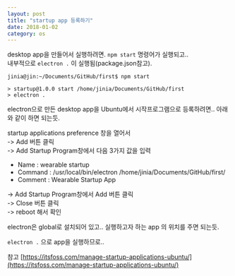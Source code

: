 ```yaml
---
layout: post
title: "startup app 등록하기"
date: 2018-01-02
category: os
---
```


desktop app을 만들어서 실행하려면. `npm start` 명령어가 실행되고..  
내부적으로 `electron .` 이 실행됨(package.json참고).
```
jinia@jin:~/Documents/GitHub/first$ npm start

> startup@1.0.0 start /home/jinia/Documents/GitHub/first
> electron .

```

electron으로 만든 desktop app을 Ubuntu에서 시작프로그램으로 등록하려면.. 
아래와 같이 하면 되는듯.

startup applications preference 창을 열어서  
-> Add 버튼 클릭  
-> Add Startup Program창에서 다음 3가지 값을 입력
   * Name : wearable startup
   * Command : /usr/local/bin/electron /home/jinia/Documents/GitHub/first/
   * Comment : Wearable Startup App  

-> Add Startup Program창에서 Add 버튼 클릭  
-> Close 버튼 클릭  
-> reboot 해서 확인  

electron은 global로 설치되어 있고..  실행하고자 하는 app 의 위치를 주면 되는듯. 

`electron .` 으로 app을 실행하므로..  

참고 [https://itsfoss.com/manage-startup-applications-ubuntu/](https://itsfoss.com/manage-startup-applications-ubuntu/)
